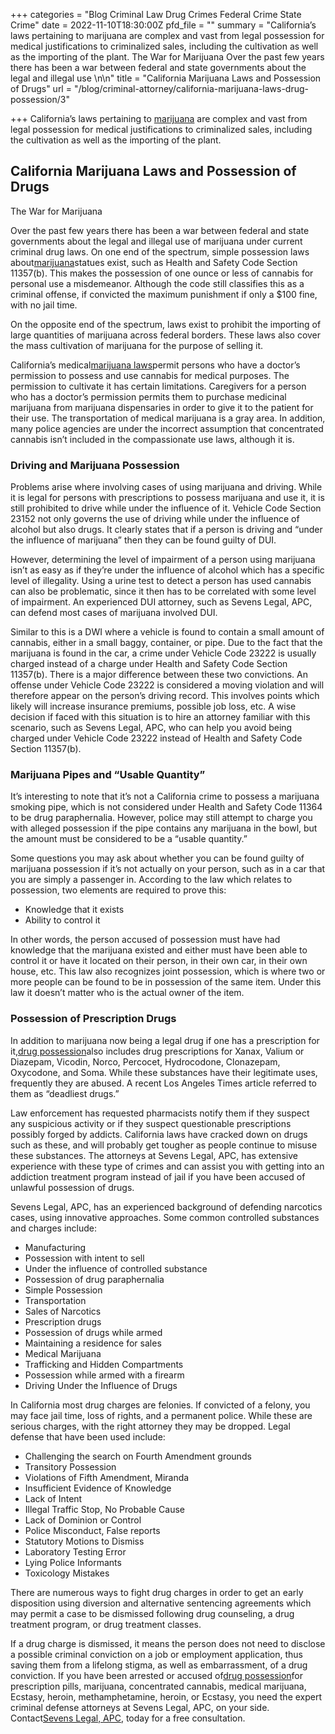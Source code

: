 +++
categories = "Blog Criminal Law Drug Crimes Federal Crime State Crime"
date = 2022-11-10T18:30:00Z
pfd_file = ""
summary = "California’s laws pertaining to marijuana are complex and vast from legal possession for medical justifications to criminalized sales, including the cultivation as well as the importing of the plant.   The War for Marijuana Over the past few years there has been a war between federal and state governments about the legal and illegal use \n\n"
title = "California Marijuana Laws and Possession of Drugs"
url = "/blog/criminal-attorney/california-marijuana-laws-drug-possession/3"

+++
California’s laws pertaining to [marijuana](https://www.sevenslegal.com/) are complex and vast from legal possession for medical justifications to criminalized sales, including the cultivation as well as the importing of the plant.

## California Marijuana Laws and Possession of Drugs

The War for Marijuana

Over the past few years there has been a war between federal and state governments about the legal and illegal use of marijuana under current criminal drug laws. On one end of the spectrum, simple possession laws about[marijuana](https://www.sevenslegal.com/)statues exist, such as Health and Safety Code Section 11357(b). This makes the possession of one ounce or less of cannabis for personal use a misdemeanor. Although the code still classifies this as a criminal offense, if convicted the maximum punishment if only a $100 fine, with no jail time.

On the opposite end of the spectrum, laws exist to prohibit the importing of large quantities of marijuana across federal borders. These laws also cover the mass cultivation of marijuana for the purpose of selling it.

California’s medical[marijuana laws](https://www.sevenslegal.com/)permit persons who have a doctor’s permission to possess and use cannabis for medical purposes. The permission to cultivate it has certain limitations. Caregivers for a person who has a doctor’s permission permits them to purchase medicinal marijuana from marijuana dispensaries in order to give it to the patient for their use. The transportation of medical marijuana is a gray area. In addition, many police agencies are under the incorrect assumption that concentrated cannabis isn’t included in the compassionate use laws, although it is.

### Driving and Marijuana Possession

Problems arise where involving cases of using marijuana and driving. While it is legal for persons with prescriptions to possess marijuana and use it, it is still prohibited to drive while under the influence of it. Vehicle Code Section 23152 not only governs the use of driving while under the influence of alcohol but also drugs. It clearly states that if a person is driving and “under the influence of marijuana” then they can be found guilty of DUI.

However, determining the level of impairment of a person using marijuana isn’t as easy as if they’re under the influence of alcohol which has a specific level of illegality. Using a urine test to detect a person has used cannabis can also be problematic, since it then has to be correlated with some level of impairment. An experienced DUI attorney, such as Sevens Legal, APC, can defend most cases of marijuana involved DUI.

Similar to this is a DWI where a vehicle is found to contain a small amount of cannabis, either in a small baggy, container, or pipe. Due to the fact that the marijuana is found in the car, a crime under Vehicle Code 23222 is usually charged instead of a charge under Health and Safety Code Section 11357(b). There is a major difference between these two convictions. An offense under Vehicle Code 23222 is considered a moving violation and will therefore appear on the person’s driving record. This involves points which likely will increase insurance premiums, possible job loss, etc. A wise decision if faced with this situation is to hire an attorney familiar with this scenario, such as Sevens Legal, APC, who can help you avoid being charged under Vehicle Code 23222 instead of Health and Safety Code Section 11357(b).

### Marijuana Pipes and “Usable Quantity”

It’s interesting to note that it’s not a California crime to possess a marijuana smoking pipe, which is not considered under Health and Safety Code 11364 to be drug paraphernalia. However, police may still attempt to charge you with alleged possession if the pipe contains any marijuana in the bowl, but the amount must be considered to be a “usable quantity.”

Some questions you may ask about whether you can be found guilty of marijuana possession if it’s not actually on your person, such as in a car that you are simply a passenger in. According to the law which relates to possession, two elements are required to prove this:

* Knowledge that it exists
* Ability to control it

In other words, the person accused of possession must have had knowledge that the marijuana existed and either must have been able to control it or have it located on their person, in their own car, in their own house, etc. This law also recognizes joint possession, which is where two or more people can be found to be in possession of the same item. Under this law it doesn’t matter who is the actual owner of the item.

### Possession of Prescription Drugs

In addition to marijuana now being a legal drug if one has a prescription for it,[drug possession](https://www.sevenslegal.com/)also includes drug prescriptions for Xanax, Valium or Diazepam, Vicodin, Norco, Percocet, Hydrocodone, Clonazepam, Oxycodone, and Soma. While these substances have their legitimate uses, frequently they are abused. A recent Los Angeles Times article referred to them as “deadliest drugs.”

Law enforcement has requested pharmacists notify them if they suspect any suspicious activity or if they suspect questionable prescriptions possibly forged by addicts. California laws have cracked down on drugs such as these, and will probably get tougher as people continue to misuse these substances. The attorneys at Sevens Legal, APC, has extensive experience with these type of crimes and can assist you with getting into an addiction treatment program instead of jail if you have been accused of unlawful possession of drugs.

Sevens Legal, APC, has an experienced background of defending narcotics cases, using innovative approaches. Some common controlled substances and charges include:

* Manufacturing
* Possession with intent to sell
* Under the influence of controlled substance
* Possession of drug paraphernalia
* Simple Possession
* Transportation
* Sales of Narcotics
* Prescription drugs
* Possession of drugs while armed
* Maintaining a residence for sales
* Medical Marijuana
* Trafficking and Hidden Compartments
* Possession while armed with a firearm
* Driving Under the Influence of Drugs

In California most drug charges are felonies. If convicted of a felony, you may face jail time, loss of rights, and a permanent police. While these are serious charges, with the right attorney they may be dropped. Legal defense that have been used include:

* Challenging the search on Fourth Amendment grounds
* Transitory Possession
* Violations of Fifth Amendment, Miranda
* Insufficient Evidence of Knowledge
* Lack of Intent
* Illegal Traffic Stop, No Probable Cause
* Lack of Dominion or Control
* Police Misconduct, False reports
* Statutory Motions to Dismiss
* Laboratory Testing Error
* Lying Police Informants
* Toxicology Mistakes

There are numerous ways to fight drug charges in order to get an early disposition using diversion and alternative sentencing agreements which may permit a case to be dismissed following drug counseling, a drug treatment program, or drug treatment classes.

If a drug charge is dismissed, it means the person does not need to disclose a possible criminal conviction on a job or employment application, thus saving them from a lifelong stigma, as well as embarrassment, of a drug conviction. If you have been arrested or accused of[drug possession](https://www.sevenslegal.com/)for prescription pills, marijuana, concentrated cannabis, medical marijuana, Ecstasy, heroin, methamphetamine, heroin, or Ecstasy, you need the expert criminal defense attorneys at Sevens Legal, APC, on your side. Contact[Sevens Legal, APC](https://www.sevenslegal.com/ "Sevens Legal, APC"), today for a free consultation.